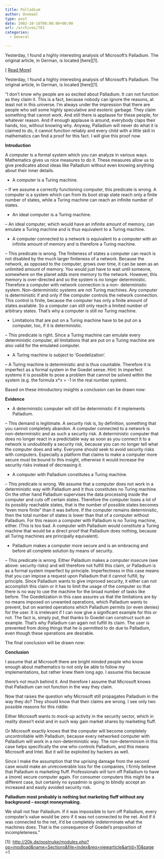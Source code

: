 ```yaml
---
title: Palladium
author: Unxmaal
type: post
date: 2002-10-16T00:00:00+00:00
url: /archives/781
categories:
  - General

---
```

Yesterday, I found a highly interesting analysis of Microsoft&#8217;s Palladium. The original article, in German, is located [here][1].

[ <A href="http://unxmaal.com/archives/00000791.htm" target=_blank>Read More</A>]  
<!--more-->

  
Yesterday, I found a highly interesting analysis of Microsoft&#8217;s Palladium. The original article, in German, is located [here][1].

&#8220;I don&#8217;t know why people are so excited about Palladium. It can not function as they claim it. This is a fact, because nobody can ignore the reasons, at least not in this universe. I&#8217;m always under the impression that there are people who sell some highly speculative and esoteric garbage. They claim something that cannot work. And still there is applause for these people, for whatever reason. And if enough applause is around, everybody claps their hands, too, without knowing why. Anyway, Palladium will never do what it is claimed to do, it cannot function reliably and every child with a little skill in mathematics can find a proof for this fact. I will give this proof now.

**Introduction**

A computer is a formal system which you can analyze in various ways. Mathematics gives us nice measures to do it. These measures allow us to give predicates about ideas like Palladium without even knowing anything about their inner details.

* A computer is a Turing machine.

&#8211; If we assume a correctly functioning computer, this predicate is wrong. A computer is a system which can from its boot strap state reach only a finite number of states, while a Turing machine can reach an infinite number of states.

* An ideal computer is a Turing machine.

&#8211; An ideal computer, which would have an infinite amount of memory, can emulate a Turing machine and is thus equivalent to a Turing machine.

* A computer connected to a network is equivalent to a computer with an infinite amount of memory and is therefore a Turing machine.

&#8211; This predicate is wrong. The finiteness of states a computer can reach is not disabled by the much larger finiteness of a network. Because the network, as opposed to the computer, grows over time, it can be seen as an unlimited amount of memory. You would just have to wait until someone, somewhere on the planet adds more memory to the network. However, this memory is over-directed and so the system is no longer deterministic. Therefore a computer with network connection is a non- deterministic system. Non-deterministic systems are not Turing machines. Any computer is deterministic if and only if the computer controls the network connection. This control is finite, because the computer has only a finite amount of states available. So a computer can still only reach a limited number of arbitrary states. That&#8217;s why a computer is still no Turing machine.

* Limitations that are put on a Turing machine have to be put on a computer, too, if it is deterministic.

&#8211; This predicate is right. Since a Turing machine can emulate every deterministic computer, all limitations that are put on a Turing machine are also valid for the emulated computer.

* A Turing machine is subject to &#8216;Goedelization&#8217;.

&#8211; A Turing machine is deterministic and is thus countable. Therefore it is imperfect as a formal system in the Goedel sense. Hint: In imperfect systems it is possible to pose a problem that cannot be solved within the system (e.g. the formula x*x = -1 in the real number system).

Based on these introductory insights a conclusion can be drawn now:

**Evidence**

* A deterministic computer will still be deterministic if it implements Palladium.

&#8211; This demand is legitimate. A security risk is, by definition, something that you cannot completely abandon. A computer connected to a network is non-deterministic and as such a security risk. A deterministic computer that does no longer react in a predictable way as soon as you connect it to a network is undoubtedly a security risk, because you can no longer tell what the computer does and why. Everyone should seek to avoid security risks with computers. Especially a platform that claims to make a computer more secure must be bound to this insight, otherwise it would increase the security risks instead of decreasing it.

* A computer with Palladium constitutes a Turing machine. 

&#8211; This predicate is wrong. We assume that a computer does not work in a deterministic way with Palladium and it thus constitutes no Turing machine. On the other hand Palladium supervises the data processing inside the computer and cuts off certain states. Therefore the computer loses a lot of its possibly reachable states, that is the number of possible states becomes &#8220;even more finite&#8221; than it was before. If the computer remains deterministic, then the total number of states is lower than that of a computer without Palladium. For this reason a computer with Palladium is no Turing machine, either. (This is too bad. A computer with Palladium would constitute a Turing machine that would be a direct proof that Palladium does nothing, because all Turing machines are principally equivalent).

* Palladium makes a computer more secure and is an embracing and before all complete solution by means of security.

&#8211; This predicate is wrong. Either Palladium makes a computer insecure (see above: security risks) and will therefore not fulfill this claim, or Palladium is as a formal system imperfect by principle. Imperfectness in this case means that you can impose a request upon Palladium that it cannot fulfill, by principle. Since Palladium wants to give improved security, it either can not accomplish this claim or it has to limit the usage of the computer so that there is no way to use the machine for the broad number of tasks like before. The Goedelization in this case assures us that the limitations are by no means imposed on unwanted operations, which Palladium wants to prevent, but on wanted operations which Palladium permits (or even denies) for the user. It is irrelevant if I can now give a significant example for this or not. The fact is, simply put, that thanks to Goedel can construct such an example. That&#8217;s why Palladium can again not fulfill its claim. The user is prevented from doing things that he is permitted to do due to Palladium, even though these operations are desirable.

The final conclusion will be drawn now:

**Conclusion**

I assume that at Microsoft there are bright minded people who know enough about mathematics to not only be able to follow my implementations, but rather knew them long ago. I assume this because

there&#8217;s not much behind it. And therefore I assume that Microsoft knows that Palladium can not function in the way they claim.

Now that raises the question why Microsoft still propagates Palladium in the way they do? They should know that their claims are wrong. I see only two possible reasons for this riddle:

Either Microsoft wants to mock-up activity in the security sector, which in reality doesn&#8217;t exist and in such way gain market shares by marketing fluff.

Or Microsoft exactly knows that the computer will become completely uncontrollable with Palladium, because every networked computer with Palladium will work in a non-deterministic way. The non-determinism in this case helps specifically the one who controls Palladium, and this means Microsoft and Intel. But it will be exploited by hackers as well.

Since I make the assumption that the uprising damage from the second case would make an unrecoverable loss for the companies, I firmly believe that Palladium is marketing fluff. Professionals will turn off Palladium to have a (more) secure computer again. For consumer computers this might be a different case, but certainly no sysadmin is going to blindly accept an increased and easily avoided security risk.

**Palladium most probably is nothing but marketing fluff without any background &#8211; except moneymaking.**

We shall not fear Palladium. If it was impossible to turn off Palladium, every computer&#8217;s value would be zero if it was not connected to the net. And if it was connected to the net, it&#8217;d be completely indeterminate what the machines does. That is the consequence of Goedel&#8217;s proposition of incompleteness.&#8221;

 [1]: http://20k.de/postnuke/modules.php?op=modload&name=Sections&file=index&req=viewarticle&artid=10&page =1
